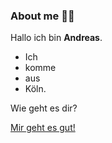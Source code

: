 ### About me 🧑‍💻

Hallo ich bin **Andreas**.

- Ich
- komme 
- aus 
- Köln.

Wie geht es dir?

[Mir geht es gut!](https://www.google.com)
<!--
**heinenandreas/heinenandreas** is a ✨ _special_ ✨ repository because its `README.md` (this file) appears on your GitHub profile.

Here are some ideas to get you started:

- 🔭 I’m currently working on ...
- 🌱 I’m currently learning ...
- 👯 I’m looking to collaborate on ...
- 🤔 I’m looking for help with ...
- 💬 Ask me about ...
- 📫 How to reach me: ...
- 😄 Pronouns: ...
- ⚡ Fun fact: ...
-->
